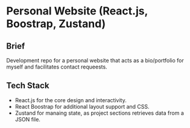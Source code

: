 # Personal Website (React.js, Boostrap, Zustand)

## Brief
Development repo for a personal website that acts as a bio/portfolio for myself and facilitates contact requeests.

## Tech Stack
- React.js for the core design and interactivity.
- React Boostrap for additional layout support and CSS.
- Zustand for manaing state, as project sections retrieves data from a JSON file.
